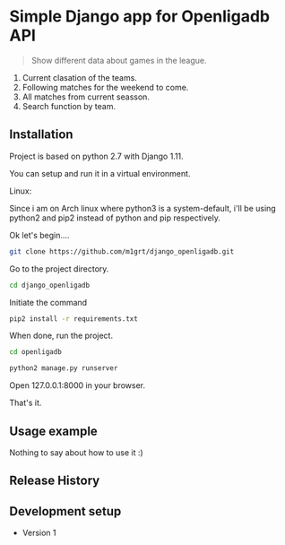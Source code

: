 # Simple Django app for Openligadb API
> Show different data about games in the league.

1. Current clasation of the teams.
2. Following matches for the weekend to come.
3. All matches from current seasson.
4. Search function by team.

## Installation

Project is based on python 2.7 with Django 1.11.

You can setup and run it in a virtual environment.

Linux:

Since i am on Arch linux where python3 is a system-default, i'll be using python2 and pip2 instead of python and pip respectively.


Ok let's begin....

```sh
git clone https://github.com/m1grt/django_openligadb.git
```

Go to the project directory.
```sh
cd django_openligadb
```

Initiate the command
```sh
pip2 install -r requirements.txt
```

When done, run the project.
```sh
cd openligadb
```

```sh
python2 manage.py runserver
```
Open 127.0.0.1:8000 in your browser.

That's it.

## Usage example

Nothing to say about how to use it :)

## Release History

## Development setup
* Version 1